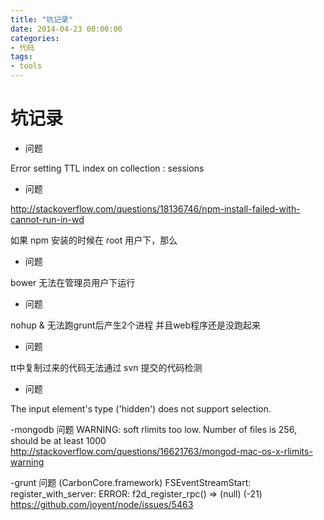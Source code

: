 ```yaml
---
title: "坑记录"
date: 2014-04-23 00:00:00
categories:
- 代码
tags:
- tools
---
```


# 坑记录

- 问题

Error setting TTL index on collection : sessions

- 问题

http://stackoverflow.com/questions/18136746/npm-install-failed-with-cannot-run-in-wd

如果 npm 安装的时候在 root 用户下，那么

- 问题

bower 无法在管理员用户下运行

- 问题

nohup & 无法跑grunt后产生2个进程 并且web程序还是没跑起来

- 问题

tt中复制过来的代码无法通过 svn 提交的代码检测

- 问题

The input element's type ('hidden') does not support selection.

-mongodb 问题
WARNING: soft rlimits too low. Number of files is 256, should be at least 1000
http://stackoverflow.com/questions/16621763/mongod-mac-os-x-rlimits-warning

-grunt 问题
(CarbonCore.framework) FSEventStreamStart: register_with_server: ERROR: f2d_register_rpc() => (null) (-21)
https://github.com/joyent/node/issues/5463
